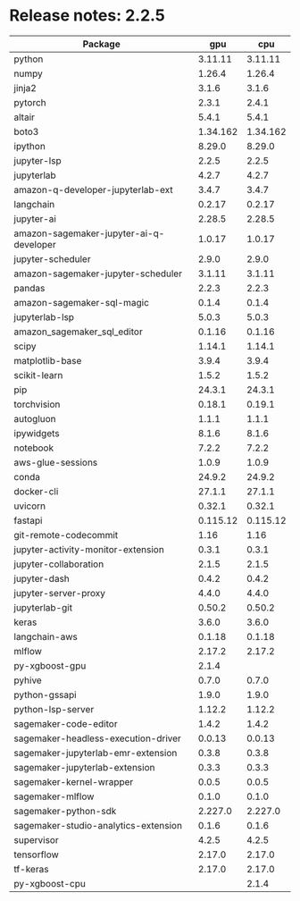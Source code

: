 # Release notes: 2.2.5

Package | gpu| cpu
---|---|---
python|3.11.11|3.11.11
numpy|1.26.4|1.26.4
jinja2|3.1.6|3.1.6
pytorch|2.3.1|2.4.1
altair|5.4.1|5.4.1
boto3|1.34.162|1.34.162
ipython|8.29.0|8.29.0
jupyter-lsp|2.2.5|2.2.5
jupyterlab|4.2.7|4.2.7
amazon-q-developer-jupyterlab-ext|3.4.7|3.4.7
langchain|0.2.17|0.2.17
jupyter-ai|2.28.5|2.28.5
amazon-sagemaker-jupyter-ai-q-developer|1.0.17|1.0.17
jupyter-scheduler|2.9.0|2.9.0
amazon-sagemaker-jupyter-scheduler|3.1.11|3.1.11
pandas|2.2.3|2.2.3
amazon-sagemaker-sql-magic|0.1.4|0.1.4
jupyterlab-lsp|5.0.3|5.0.3
amazon_sagemaker_sql_editor|0.1.16|0.1.16
scipy|1.14.1|1.14.1
matplotlib-base|3.9.4|3.9.4
scikit-learn|1.5.2|1.5.2
pip|24.3.1|24.3.1
torchvision|0.18.1|0.19.1
autogluon|1.1.1|1.1.1
ipywidgets|8.1.6|8.1.6
notebook|7.2.2|7.2.2
aws-glue-sessions|1.0.9|1.0.9
conda|24.9.2|24.9.2
docker-cli|27.1.1|27.1.1
uvicorn|0.32.1|0.32.1
fastapi|0.115.12|0.115.12
git-remote-codecommit|1.16|1.16
jupyter-activity-monitor-extension|0.3.1|0.3.1
jupyter-collaboration|2.1.5|2.1.5
jupyter-dash|0.4.2|0.4.2
jupyter-server-proxy|4.4.0|4.4.0
jupyterlab-git|0.50.2|0.50.2
keras|3.6.0|3.6.0
langchain-aws|0.1.18|0.1.18
mlflow|2.17.2|2.17.2
py-xgboost-gpu|2.1.4| 
pyhive|0.7.0|0.7.0
python-gssapi|1.9.0|1.9.0
python-lsp-server|1.12.2|1.12.2
sagemaker-code-editor|1.4.2|1.4.2
sagemaker-headless-execution-driver|0.0.13|0.0.13
sagemaker-jupyterlab-emr-extension|0.3.8|0.3.8
sagemaker-jupyterlab-extension|0.3.3|0.3.3
sagemaker-kernel-wrapper|0.0.5|0.0.5
sagemaker-mlflow|0.1.0|0.1.0
sagemaker-python-sdk|2.227.0|2.227.0
sagemaker-studio-analytics-extension|0.1.6|0.1.6
supervisor|4.2.5|4.2.5
tensorflow|2.17.0|2.17.0
tf-keras|2.17.0|2.17.0
py-xgboost-cpu| |2.1.4
